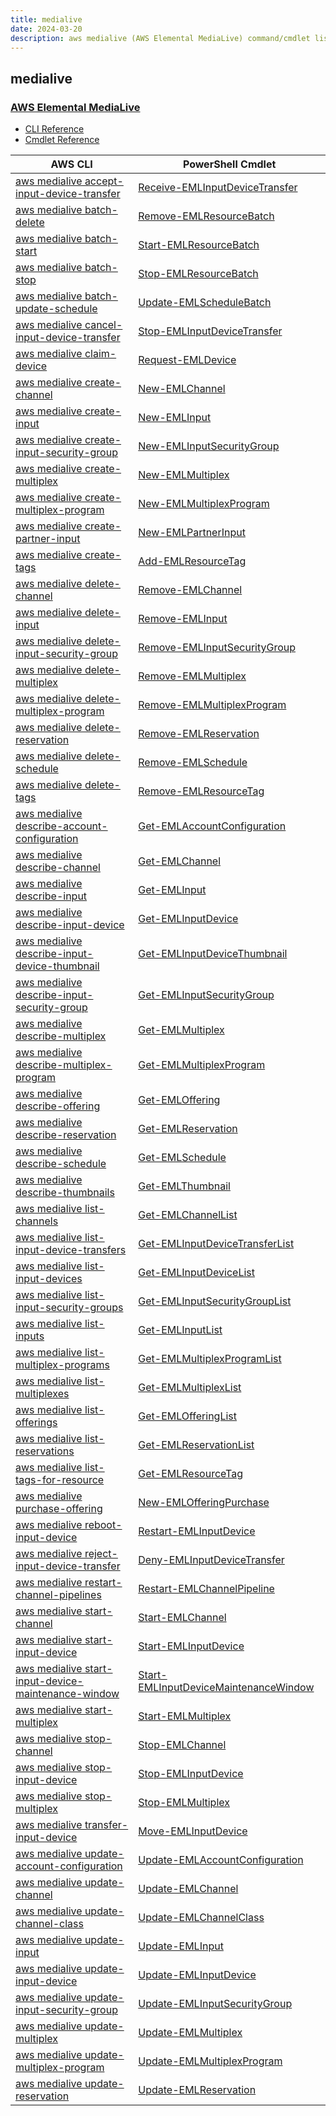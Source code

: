 ```yaml
---
title: medialive
date: 2024-03-20
description: aws medialive (AWS Elemental MediaLive) command/cmdlet list.
---
```


## medialive

### [AWS Elemental MediaLive](https://aws.amazon.com/medialive/)

* [CLI Reference](https://awscli.amazonaws.com/v2/documentation/api/latest/reference/medialive/index.html)
* [Cmdlet Reference](https://docs.aws.amazon.com/powershell/latest/reference/items/AWS_Elemental_MediaLive_cmdlets.html)

|AWS CLI|PowerShell Cmdlet|
|----|----|
|[aws medialive accept-input-device-transfer](https://awscli.amazonaws.com/v2/documentation/api/latest/reference/medialive/accept-input-device-transfer.html)|[Receive-EMLInputDeviceTransfer](https://docs.aws.amazon.com/powershell/latest/reference/items/Receive-EMLInputDeviceTransfer.html)|
|[aws medialive batch-delete](https://awscli.amazonaws.com/v2/documentation/api/latest/reference/medialive/batch-delete.html)|[Remove-EMLResourceBatch](https://docs.aws.amazon.com/powershell/latest/reference/items/Remove-EMLResourceBatch.html)|
|[aws medialive batch-start](https://awscli.amazonaws.com/v2/documentation/api/latest/reference/medialive/batch-start.html)|[Start-EMLResourceBatch](https://docs.aws.amazon.com/powershell/latest/reference/items/Start-EMLResourceBatch.html)|
|[aws medialive batch-stop](https://awscli.amazonaws.com/v2/documentation/api/latest/reference/medialive/batch-stop.html)|[Stop-EMLResourceBatch](https://docs.aws.amazon.com/powershell/latest/reference/items/Stop-EMLResourceBatch.html)|
|[aws medialive batch-update-schedule](https://awscli.amazonaws.com/v2/documentation/api/latest/reference/medialive/batch-update-schedule.html)|[Update-EMLScheduleBatch](https://docs.aws.amazon.com/powershell/latest/reference/items/Update-EMLScheduleBatch.html)|
|[aws medialive cancel-input-device-transfer](https://awscli.amazonaws.com/v2/documentation/api/latest/reference/medialive/cancel-input-device-transfer.html)|[Stop-EMLInputDeviceTransfer](https://docs.aws.amazon.com/powershell/latest/reference/items/Stop-EMLInputDeviceTransfer.html)|
|[aws medialive claim-device](https://awscli.amazonaws.com/v2/documentation/api/latest/reference/medialive/claim-device.html)|[Request-EMLDevice](https://docs.aws.amazon.com/powershell/latest/reference/items/Request-EMLDevice.html)|
|[aws medialive create-channel](https://awscli.amazonaws.com/v2/documentation/api/latest/reference/medialive/create-channel.html)|[New-EMLChannel](https://docs.aws.amazon.com/powershell/latest/reference/items/New-EMLChannel.html)|
|[aws medialive create-input](https://awscli.amazonaws.com/v2/documentation/api/latest/reference/medialive/create-input.html)|[New-EMLInput](https://docs.aws.amazon.com/powershell/latest/reference/items/New-EMLInput.html)|
|[aws medialive create-input-security-group](https://awscli.amazonaws.com/v2/documentation/api/latest/reference/medialive/create-input-security-group.html)|[New-EMLInputSecurityGroup](https://docs.aws.amazon.com/powershell/latest/reference/items/New-EMLInputSecurityGroup.html)|
|[aws medialive create-multiplex](https://awscli.amazonaws.com/v2/documentation/api/latest/reference/medialive/create-multiplex.html)|[New-EMLMultiplex](https://docs.aws.amazon.com/powershell/latest/reference/items/New-EMLMultiplex.html)|
|[aws medialive create-multiplex-program](https://awscli.amazonaws.com/v2/documentation/api/latest/reference/medialive/create-multiplex-program.html)|[New-EMLMultiplexProgram](https://docs.aws.amazon.com/powershell/latest/reference/items/New-EMLMultiplexProgram.html)|
|[aws medialive create-partner-input](https://awscli.amazonaws.com/v2/documentation/api/latest/reference/medialive/create-partner-input.html)|[New-EMLPartnerInput](https://docs.aws.amazon.com/powershell/latest/reference/items/New-EMLPartnerInput.html)|
|[aws medialive create-tags](https://awscli.amazonaws.com/v2/documentation/api/latest/reference/medialive/create-tags.html)|[Add-EMLResourceTag](https://docs.aws.amazon.com/powershell/latest/reference/items/Add-EMLResourceTag.html)|
|[aws medialive delete-channel](https://awscli.amazonaws.com/v2/documentation/api/latest/reference/medialive/delete-channel.html)|[Remove-EMLChannel](https://docs.aws.amazon.com/powershell/latest/reference/items/Remove-EMLChannel.html)|
|[aws medialive delete-input](https://awscli.amazonaws.com/v2/documentation/api/latest/reference/medialive/delete-input.html)|[Remove-EMLInput](https://docs.aws.amazon.com/powershell/latest/reference/items/Remove-EMLInput.html)|
|[aws medialive delete-input-security-group](https://awscli.amazonaws.com/v2/documentation/api/latest/reference/medialive/delete-input-security-group.html)|[Remove-EMLInputSecurityGroup](https://docs.aws.amazon.com/powershell/latest/reference/items/Remove-EMLInputSecurityGroup.html)|
|[aws medialive delete-multiplex](https://awscli.amazonaws.com/v2/documentation/api/latest/reference/medialive/delete-multiplex.html)|[Remove-EMLMultiplex](https://docs.aws.amazon.com/powershell/latest/reference/items/Remove-EMLMultiplex.html)|
|[aws medialive delete-multiplex-program](https://awscli.amazonaws.com/v2/documentation/api/latest/reference/medialive/delete-multiplex-program.html)|[Remove-EMLMultiplexProgram](https://docs.aws.amazon.com/powershell/latest/reference/items/Remove-EMLMultiplexProgram.html)|
|[aws medialive delete-reservation](https://awscli.amazonaws.com/v2/documentation/api/latest/reference/medialive/delete-reservation.html)|[Remove-EMLReservation](https://docs.aws.amazon.com/powershell/latest/reference/items/Remove-EMLReservation.html)|
|[aws medialive delete-schedule](https://awscli.amazonaws.com/v2/documentation/api/latest/reference/medialive/delete-schedule.html)|[Remove-EMLSchedule](https://docs.aws.amazon.com/powershell/latest/reference/items/Remove-EMLSchedule.html)|
|[aws medialive delete-tags](https://awscli.amazonaws.com/v2/documentation/api/latest/reference/medialive/delete-tags.html)|[Remove-EMLResourceTag](https://docs.aws.amazon.com/powershell/latest/reference/items/Remove-EMLResourceTag.html)|
|[aws medialive describe-account-configuration](https://awscli.amazonaws.com/v2/documentation/api/latest/reference/medialive/describe-account-configuration.html)|[Get-EMLAccountConfiguration](https://docs.aws.amazon.com/powershell/latest/reference/items/Get-EMLAccountConfiguration.html)|
|[aws medialive describe-channel](https://awscli.amazonaws.com/v2/documentation/api/latest/reference/medialive/describe-channel.html)|[Get-EMLChannel](https://docs.aws.amazon.com/powershell/latest/reference/items/Get-EMLChannel.html)|
|[aws medialive describe-input](https://awscli.amazonaws.com/v2/documentation/api/latest/reference/medialive/describe-input.html)|[Get-EMLInput](https://docs.aws.amazon.com/powershell/latest/reference/items/Get-EMLInput.html)|
|[aws medialive describe-input-device](https://awscli.amazonaws.com/v2/documentation/api/latest/reference/medialive/describe-input-device.html)|[Get-EMLInputDevice](https://docs.aws.amazon.com/powershell/latest/reference/items/Get-EMLInputDevice.html)|
|[aws medialive describe-input-device-thumbnail](https://awscli.amazonaws.com/v2/documentation/api/latest/reference/medialive/describe-input-device-thumbnail.html)|[Get-EMLInputDeviceThumbnail](https://docs.aws.amazon.com/powershell/latest/reference/items/Get-EMLInputDeviceThumbnail.html)|
|[aws medialive describe-input-security-group](https://awscli.amazonaws.com/v2/documentation/api/latest/reference/medialive/describe-input-security-group.html)|[Get-EMLInputSecurityGroup](https://docs.aws.amazon.com/powershell/latest/reference/items/Get-EMLInputSecurityGroup.html)|
|[aws medialive describe-multiplex](https://awscli.amazonaws.com/v2/documentation/api/latest/reference/medialive/describe-multiplex.html)|[Get-EMLMultiplex](https://docs.aws.amazon.com/powershell/latest/reference/items/Get-EMLMultiplex.html)|
|[aws medialive describe-multiplex-program](https://awscli.amazonaws.com/v2/documentation/api/latest/reference/medialive/describe-multiplex-program.html)|[Get-EMLMultiplexProgram](https://docs.aws.amazon.com/powershell/latest/reference/items/Get-EMLMultiplexProgram.html)|
|[aws medialive describe-offering](https://awscli.amazonaws.com/v2/documentation/api/latest/reference/medialive/describe-offering.html)|[Get-EMLOffering](https://docs.aws.amazon.com/powershell/latest/reference/items/Get-EMLOffering.html)|
|[aws medialive describe-reservation](https://awscli.amazonaws.com/v2/documentation/api/latest/reference/medialive/describe-reservation.html)|[Get-EMLReservation](https://docs.aws.amazon.com/powershell/latest/reference/items/Get-EMLReservation.html)|
|[aws medialive describe-schedule](https://awscli.amazonaws.com/v2/documentation/api/latest/reference/medialive/describe-schedule.html)|[Get-EMLSchedule](https://docs.aws.amazon.com/powershell/latest/reference/items/Get-EMLSchedule.html)|
|[aws medialive describe-thumbnails](https://awscli.amazonaws.com/v2/documentation/api/latest/reference/medialive/describe-thumbnails.html)|[Get-EMLThumbnail](https://docs.aws.amazon.com/powershell/latest/reference/items/Get-EMLThumbnail.html)|
|[aws medialive list-channels](https://awscli.amazonaws.com/v2/documentation/api/latest/reference/medialive/list-channels.html)|[Get-EMLChannelList](https://docs.aws.amazon.com/powershell/latest/reference/items/Get-EMLChannelList.html)|
|[aws medialive list-input-device-transfers](https://awscli.amazonaws.com/v2/documentation/api/latest/reference/medialive/list-input-device-transfers.html)|[Get-EMLInputDeviceTransferList](https://docs.aws.amazon.com/powershell/latest/reference/items/Get-EMLInputDeviceTransferList.html)|
|[aws medialive list-input-devices](https://awscli.amazonaws.com/v2/documentation/api/latest/reference/medialive/list-input-devices.html)|[Get-EMLInputDeviceList](https://docs.aws.amazon.com/powershell/latest/reference/items/Get-EMLInputDeviceList.html)|
|[aws medialive list-input-security-groups](https://awscli.amazonaws.com/v2/documentation/api/latest/reference/medialive/list-input-security-groups.html)|[Get-EMLInputSecurityGroupList](https://docs.aws.amazon.com/powershell/latest/reference/items/Get-EMLInputSecurityGroupList.html)|
|[aws medialive list-inputs](https://awscli.amazonaws.com/v2/documentation/api/latest/reference/medialive/list-inputs.html)|[Get-EMLInputList](https://docs.aws.amazon.com/powershell/latest/reference/items/Get-EMLInputList.html)|
|[aws medialive list-multiplex-programs](https://awscli.amazonaws.com/v2/documentation/api/latest/reference/medialive/list-multiplex-programs.html)|[Get-EMLMultiplexProgramList](https://docs.aws.amazon.com/powershell/latest/reference/items/Get-EMLMultiplexProgramList.html)|
|[aws medialive list-multiplexes](https://awscli.amazonaws.com/v2/documentation/api/latest/reference/medialive/list-multiplexes.html)|[Get-EMLMultiplexList](https://docs.aws.amazon.com/powershell/latest/reference/items/Get-EMLMultiplexList.html)|
|[aws medialive list-offerings](https://awscli.amazonaws.com/v2/documentation/api/latest/reference/medialive/list-offerings.html)|[Get-EMLOfferingList](https://docs.aws.amazon.com/powershell/latest/reference/items/Get-EMLOfferingList.html)|
|[aws medialive list-reservations](https://awscli.amazonaws.com/v2/documentation/api/latest/reference/medialive/list-reservations.html)|[Get-EMLReservationList](https://docs.aws.amazon.com/powershell/latest/reference/items/Get-EMLReservationList.html)|
|[aws medialive list-tags-for-resource](https://awscli.amazonaws.com/v2/documentation/api/latest/reference/medialive/list-tags-for-resource.html)|[Get-EMLResourceTag](https://docs.aws.amazon.com/powershell/latest/reference/items/Get-EMLResourceTag.html)|
|[aws medialive purchase-offering](https://awscli.amazonaws.com/v2/documentation/api/latest/reference/medialive/purchase-offering.html)|[New-EMLOfferingPurchase](https://docs.aws.amazon.com/powershell/latest/reference/items/New-EMLOfferingPurchase.html)|
|[aws medialive reboot-input-device](https://awscli.amazonaws.com/v2/documentation/api/latest/reference/medialive/reboot-input-device.html)|[Restart-EMLInputDevice](https://docs.aws.amazon.com/powershell/latest/reference/items/Restart-EMLInputDevice.html)|
|[aws medialive reject-input-device-transfer](https://awscli.amazonaws.com/v2/documentation/api/latest/reference/medialive/reject-input-device-transfer.html)|[Deny-EMLInputDeviceTransfer](https://docs.aws.amazon.com/powershell/latest/reference/items/Deny-EMLInputDeviceTransfer.html)|
|[aws medialive restart-channel-pipelines](https://awscli.amazonaws.com/v2/documentation/api/latest/reference/medialive/restart-channel-pipelines.html)|[Restart-EMLChannelPipeline](https://docs.aws.amazon.com/powershell/latest/reference/items/Restart-EMLChannelPipeline.html)|
|[aws medialive start-channel](https://awscli.amazonaws.com/v2/documentation/api/latest/reference/medialive/start-channel.html)|[Start-EMLChannel](https://docs.aws.amazon.com/powershell/latest/reference/items/Start-EMLChannel.html)|
|[aws medialive start-input-device](https://awscli.amazonaws.com/v2/documentation/api/latest/reference/medialive/start-input-device.html)|[Start-EMLInputDevice](https://docs.aws.amazon.com/powershell/latest/reference/items/Start-EMLInputDevice.html)|
|[aws medialive start-input-device-maintenance-window](https://awscli.amazonaws.com/v2/documentation/api/latest/reference/medialive/start-input-device-maintenance-window.html)|[Start-EMLInputDeviceMaintenanceWindow](https://docs.aws.amazon.com/powershell/latest/reference/items/Start-EMLInputDeviceMaintenanceWindow.html)|
|[aws medialive start-multiplex](https://awscli.amazonaws.com/v2/documentation/api/latest/reference/medialive/start-multiplex.html)|[Start-EMLMultiplex](https://docs.aws.amazon.com/powershell/latest/reference/items/Start-EMLMultiplex.html)|
|[aws medialive stop-channel](https://awscli.amazonaws.com/v2/documentation/api/latest/reference/medialive/stop-channel.html)|[Stop-EMLChannel](https://docs.aws.amazon.com/powershell/latest/reference/items/Stop-EMLChannel.html)|
|[aws medialive stop-input-device](https://awscli.amazonaws.com/v2/documentation/api/latest/reference/medialive/stop-input-device.html)|[Stop-EMLInputDevice](https://docs.aws.amazon.com/powershell/latest/reference/items/Stop-EMLInputDevice.html)|
|[aws medialive stop-multiplex](https://awscli.amazonaws.com/v2/documentation/api/latest/reference/medialive/stop-multiplex.html)|[Stop-EMLMultiplex](https://docs.aws.amazon.com/powershell/latest/reference/items/Stop-EMLMultiplex.html)|
|[aws medialive transfer-input-device](https://awscli.amazonaws.com/v2/documentation/api/latest/reference/medialive/transfer-input-device.html)|[Move-EMLInputDevice](https://docs.aws.amazon.com/powershell/latest/reference/items/Move-EMLInputDevice.html)|
|[aws medialive update-account-configuration](https://awscli.amazonaws.com/v2/documentation/api/latest/reference/medialive/update-account-configuration.html)|[Update-EMLAccountConfiguration](https://docs.aws.amazon.com/powershell/latest/reference/items/Update-EMLAccountConfiguration.html)|
|[aws medialive update-channel](https://awscli.amazonaws.com/v2/documentation/api/latest/reference/medialive/update-channel.html)|[Update-EMLChannel](https://docs.aws.amazon.com/powershell/latest/reference/items/Update-EMLChannel.html)|
|[aws medialive update-channel-class](https://awscli.amazonaws.com/v2/documentation/api/latest/reference/medialive/update-channel-class.html)|[Update-EMLChannelClass](https://docs.aws.amazon.com/powershell/latest/reference/items/Update-EMLChannelClass.html)|
|[aws medialive update-input](https://awscli.amazonaws.com/v2/documentation/api/latest/reference/medialive/update-input.html)|[Update-EMLInput](https://docs.aws.amazon.com/powershell/latest/reference/items/Update-EMLInput.html)|
|[aws medialive update-input-device](https://awscli.amazonaws.com/v2/documentation/api/latest/reference/medialive/update-input-device.html)|[Update-EMLInputDevice](https://docs.aws.amazon.com/powershell/latest/reference/items/Update-EMLInputDevice.html)|
|[aws medialive update-input-security-group](https://awscli.amazonaws.com/v2/documentation/api/latest/reference/medialive/update-input-security-group.html)|[Update-EMLInputSecurityGroup](https://docs.aws.amazon.com/powershell/latest/reference/items/Update-EMLInputSecurityGroup.html)|
|[aws medialive update-multiplex](https://awscli.amazonaws.com/v2/documentation/api/latest/reference/medialive/update-multiplex.html)|[Update-EMLMultiplex](https://docs.aws.amazon.com/powershell/latest/reference/items/Update-EMLMultiplex.html)|
|[aws medialive update-multiplex-program](https://awscli.amazonaws.com/v2/documentation/api/latest/reference/medialive/update-multiplex-program.html)|[Update-EMLMultiplexProgram](https://docs.aws.amazon.com/powershell/latest/reference/items/Update-EMLMultiplexProgram.html)|
|[aws medialive update-reservation](https://awscli.amazonaws.com/v2/documentation/api/latest/reference/medialive/update-reservation.html)|[Update-EMLReservation](https://docs.aws.amazon.com/powershell/latest/reference/items/Update-EMLReservation.html)|

